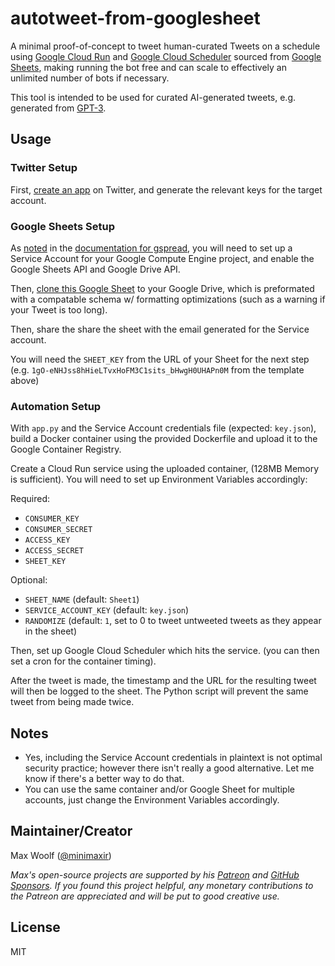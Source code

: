 # autotweet-from-googlesheet

A minimal proof-of-concept to tweet human-curated Tweets on a schedule using [Google Cloud Run](https://cloud.google.com/run) and [Google Cloud Scheduler](https://cloud.google.com/scheduler) sourced from [Google Sheets](https://www.google.com/sheets/about/), making running the bot free and can scale to effectively an unlimited number of bots if necessary.

This tool is intended to be used for curated AI-generated tweets, e.g. generated from [GPT-3](https://openai.com/blog/openai-api/).

## Usage

### Twitter Setup

First, [create an app](https://developer.twitter.com/en/portal/projects-and-apps) on Twitter, and generate the relevant keys for the target account.

### Google Sheets Setup

As [noted](https://gspread.readthedocs.io/en/latest/oauth2.html) in the [documentation for gspread](https://gspread.readthedocs.io/en/latest/), you will need to set up a Service Account for your Google Compute Engine project, and enable the Google Sheets API and Google Drive API.

Then, [clone this Google Sheet](https://docs.google.com/spreadsheets/d/1gO-eNHJss8hHieLTvxHoFM3C1sits_bHwgH0UHAPn0M/edit?usp=sharing) to your Google Drive, which is preformated with a compatable schema w/ formatting optimizations (such as a warning if your Tweet is too long).

Then, share the share the sheet with the email generated for the Service account.

You will need the `SHEET_KEY` from the URL of your Sheet for the next step (e.g. `1gO-eNHJss8hHieLTvxHoFM3C1sits_bHwgH0UHAPn0M` from the template above)

### Automation Setup

With `app.py` and the Service Account credentials file (expected: `key.json`), build a Docker container using the provided Dockerfile and upload it to the Google Container Registry.

Create a Cloud Run service using the uploaded container, (128MB Memory is sufficient). You will need to set up Environment Variables accordingly:

Required:

- `CONSUMER_KEY`
- `CONSUMER_SECRET`
- `ACCESS_KEY`
- `ACCESS_SECRET`
- `SHEET_KEY`

Optional:

- `SHEET_NAME` (default: `Sheet1`)
- `SERVICE_ACCOUNT_KEY` (default: `key.json`)
- `RANDOMIZE` (default: `1`, set to 0 to tweet untweeted tweets as they appear in the sheet)

Then, set up Google Cloud Scheduler which hits the service. (you can then set a cron for the container timing).

After the tweet is made, the timestamp and the URL for the resulting tweet will then be logged to the sheet. The Python script will prevent the same tweet from being made twice.

## Notes

- Yes, including the Service Account credentials in plaintext is not optimal security practice; however there isn't really a good alternative. Let me know if there's a better way to do that.
- You can use the same container and/or Google Sheet for multiple accounts, just change the Environment Variables accordingly.

## Maintainer/Creator

Max Woolf ([@minimaxir](https://minimaxir.com))

_Max's open-source projects are supported by his [Patreon](https://www.patreon.com/minimaxir) and [GitHub Sponsors](https://github.com/sponsors/minimaxir). If you found this project helpful, any monetary contributions to the Patreon are appreciated and will be put to good creative use._

## License

MIT
